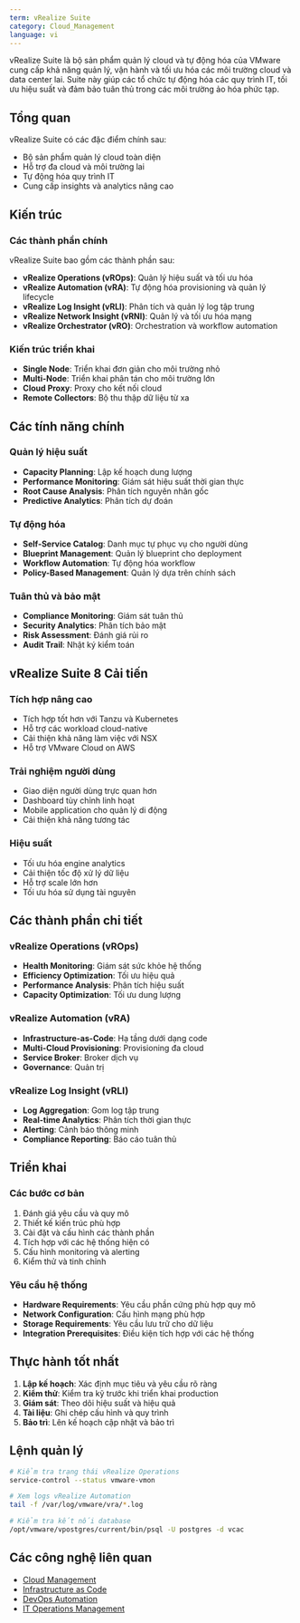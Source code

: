 ```yaml
---
term: vRealize Suite
category: Cloud_Management
language: vi
---
```


vRealize Suite là bộ sản phẩm quản lý cloud và tự động hóa của VMware cung cấp khả năng quản lý, vận hành và tối ưu hóa các môi trường cloud và data center lai. Suite này giúp các tổ chức tự động hóa các quy trình IT, tối ưu hiệu suất và đảm bảo tuân thủ trong các môi trường ảo hóa phức tạp.

## Tổng quan

vRealize Suite có các đặc điểm chính sau:
- Bộ sản phẩm quản lý cloud toàn diện
- Hỗ trợ đa cloud và môi trường lai
- Tự động hóa quy trình IT
- Cung cấp insights và analytics nâng cao

## Kiến trúc

### Các thành phần chính
vRealize Suite bao gồm các thành phần sau:
- **vRealize Operations (vROps)**: Quản lý hiệu suất và tối ưu hóa
- **vRealize Automation (vRA)**: Tự động hóa provisioning và quản lý lifecycle
- **vRealize Log Insight (vRLI)**: Phân tích và quản lý log tập trung
- **vRealize Network Insight (vRNI)**: Quản lý và tối ưu hóa mạng
- **vRealize Orchestrator (vRO)**: Orchestration và workflow automation

### Kiến trúc triển khai
- **Single Node**: Triển khai đơn giản cho môi trường nhỏ
- **Multi-Node**: Triển khai phân tán cho môi trường lớn
- **Cloud Proxy**: Proxy cho kết nối cloud
- **Remote Collectors**: Bộ thu thập dữ liệu từ xa

## Các tính năng chính

### Quản lý hiệu suất
- **Capacity Planning**: Lập kế hoạch dung lượng
- **Performance Monitoring**: Giám sát hiệu suất thời gian thực
- **Root Cause Analysis**: Phân tích nguyên nhân gốc
- **Predictive Analytics**: Phân tích dự đoán

### Tự động hóa
- **Self-Service Catalog**: Danh mục tự phục vụ cho người dùng
- **Blueprint Management**: Quản lý blueprint cho deployment
- **Workflow Automation**: Tự động hóa workflow
- **Policy-Based Management**: Quản lý dựa trên chính sách

### Tuân thủ và bảo mật
- **Compliance Monitoring**: Giám sát tuân thủ
- **Security Analytics**: Phân tích bảo mật
- **Risk Assessment**: Đánh giá rủi ro
- **Audit Trail**: Nhật ký kiểm toán

## vRealize Suite 8 Cải tiến

### Tích hợp nâng cao
- Tích hợp tốt hơn với Tanzu và Kubernetes
- Hỗ trợ các workload cloud-native
- Cải thiện khả năng làm việc với NSX
- Hỗ trợ VMware Cloud on AWS

### Trải nghiệm người dùng
- Giao diện người dùng trực quan hơn
- Dashboard tùy chỉnh linh hoạt
- Mobile application cho quản lý di động
- Cải thiện khả năng tương tác

### Hiệu suất
- Tối ưu hóa engine analytics
- Cải thiện tốc độ xử lý dữ liệu
- Hỗ trợ scale lớn hơn
- Tối ưu hóa sử dụng tài nguyên

## Các thành phần chi tiết

### vRealize Operations (vROps)
- **Health Monitoring**: Giám sát sức khỏe hệ thống
- **Efficiency Optimization**: Tối ưu hiệu quả
- **Performance Analysis**: Phân tích hiệu suất
- **Capacity Optimization**: Tối ưu dung lượng

### vRealize Automation (vRA)
- **Infrastructure-as-Code**: Hạ tầng dưới dạng code
- **Multi-Cloud Provisioning**: Provisioning đa cloud
- **Service Broker**: Broker dịch vụ
- **Governance**: Quản trị

### vRealize Log Insight (vRLI)
- **Log Aggregation**: Gom log tập trung
- **Real-time Analytics**: Phân tích thời gian thực
- **Alerting**: Cảnh báo thông minh
- **Compliance Reporting**: Báo cáo tuân thủ

## Triển khai

### Các bước cơ bản
1. Đánh giá yêu cầu và quy mô
2. Thiết kế kiến trúc phù hợp
3. Cài đặt và cấu hình các thành phần
4. Tích hợp với các hệ thống hiện có
5. Cấu hình monitoring và alerting
6. Kiểm thử và tinh chỉnh

### Yêu cầu hệ thống
- **Hardware Requirements**: Yêu cầu phần cứng phù hợp quy mô
- **Network Configuration**: Cấu hình mạng phù hợp
- **Storage Requirements**: Yêu cầu lưu trữ cho dữ liệu
- **Integration Prerequisites**: Điều kiện tích hợp với các hệ thống

## Thực hành tốt nhất

1. **Lập kế hoạch**: Xác định mục tiêu và yêu cầu rõ ràng
2. **Kiểm thử**: Kiểm tra kỹ trước khi triển khai production
3. **Giám sát**: Theo dõi hiệu suất và hiệu quả
4. **Tài liệu**: Ghi chép cấu hình và quy trình
5. **Bảo trì**: Lên kế hoạch cập nhật và bảo trì

## Lệnh quản lý

```bash
# Kiểm tra trạng thái vRealize Operations
service-control --status vmware-vmon

# Xem logs vRealize Automation
tail -f /var/log/vmware/vra/*.log

# Kiểm tra kết nối database
/opt/vmware/vpostgres/current/bin/psql -U postgres -d vcac
```

## Các công nghệ liên quan

- [Cloud Management](/glossary/term/cloud-management)
- [Infrastructure as Code](/glossary/term/infrastructure-as-code)
- [DevOps Automation](/glossary/term/devops-automation)
- [IT Operations Management](/glossary/term/it-operations-management)
